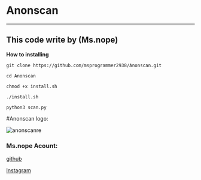 # Anonscan
--------------
This code write by (Ms.nope)
--------------

**How to installing**
```
git clone https://github.com/msprogrammer2938/Anonscan.git

cd Anonscan

chmod +x install.sh

./install.sh

python3 scan.py

```

#Anonscan logo:

![anonscanre](https://user-images.githubusercontent.com/78996423/112438786-ed48e200-8d0d-11eb-8171-bc2b1ff9e60e.png)

### Ms.nope Acount:
[github](https://github.com/msprogrammer2938/)

[Instagram](https://instagram.com/msprogrammer2938/)

